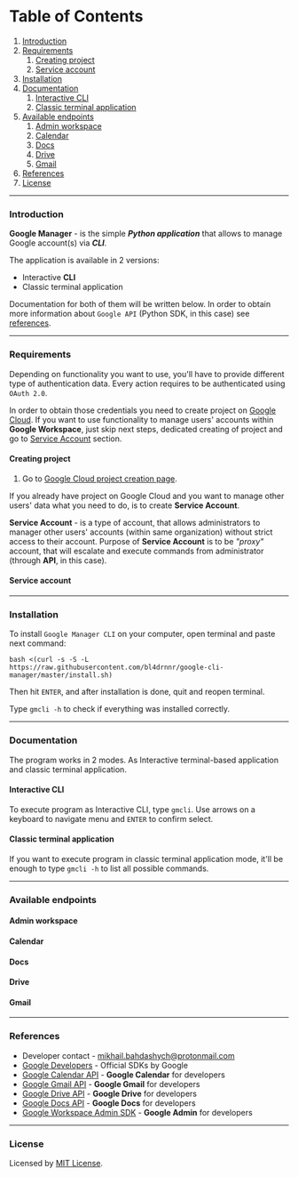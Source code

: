 # Table of Contents
1. [Introduction](#introduction)
2. [Requirements](#requirements)
   1. [Creating project](#creating-project)
   2. [Service account](#service-account)
3. [Installation](#installation)
4. [Documentation](#documentation)
   1. [Interactive CLI](#interactive-cli)
   2. [Classic terminal application](#classic-terminal-application)
5. [Available endpoints](#available-endpoints)
   1. [Admin workspace](#admin-workspace)
   2. [Calendar](#calendar)
   3. [Docs](#docs)
   4. [Drive](#drive)
   5. [Gmail](#gmail)
6. [References](#references)
7. [License](#license)

---

### Introduction
**Google Manager** - is the simple _**Python application**_ that allows to manage Google account(s) via _**CLI**_. 

The application is available in 2 versions:
- Interactive **CLI**
- Classic terminal application

Documentation for both of them will be written below. In order to obtain more information about 
`Google API` (Python SDK, in this case) see [references](#references).

---

### Requirements 

Depending on functionality you want to use, you'll have to provide different type of authentication data.
Every action requires to be authenticated using `OAuth 2.0`.

In order to obtain those credentials you need to create project on [Google Cloud](https://console.cloud.google.com/).
If you want to use functionality to manage users' accounts within **Google Workspace**,
just skip next steps, dedicated creating of project and go to [Service Account](#service-account) section.

#### Creating project
1. Go to [Google Cloud project creation page](https://console.cloud.google.com/projectcreate).

If you already have project on Google Cloud and you want to manage other users' data
what you need to do, is to create **Service Account**.

**Service Account** - is a type of account, that allows administrators to manager
other users' accounts (within same organization) without strict access to their account.
Purpose of **Service Account** is to be _"proxy"_ account, that will escalate and execute
commands from administrator (through **API**, in this case).

#### Service account

---

### Installation

To install `Google Manager CLI` on your computer, open terminal and paste next command:

```
bash <(curl -s -S -L https://raw.githubusercontent.com/bl4drnnr/google-cli-manager/master/install.sh)
```

Then hit `ENTER`, and after installation is done, quit and reopen terminal.

Type `gmcli -h` to check if everything was installed correctly. 

---

### Documentation

The program works in 2 modes. As Interactive terminal-based application and classic terminal application.

#### Interactive CLI

To execute program as Interactive CLI, type `gmcli`. Use arrows on a keyboard to navigate menu and `ENTER` to
confirm select.

#### Classic terminal application

If you want to execute program in classic terminal application mode, it'll be enough to type
`gmcli -h` to list all possible commands.

---

### Available endpoints

#### Admin workspace
#### Calendar
#### Docs
#### Drive
#### Gmail

---

### References

- Developer contact - [mikhail.bahdashych@protonmail.com](mailto:mikhail.bahdashych@protonmail.com)
- [Google Developers](https://developers.google.com/) - Official SDKs by Google
- [Google Calendar API](https://developers.google.com/calendar/api) - **Google Calendar** for developers
- [Google Gmail API](https://developers.google.com/gmail/api) - **Google Gmail** for developers
- [Google Drive API](https://developers.google.com/drive/api) - **Google Drive** for developers
- [Google Docs API](https://developers.google.com/docs/api) - **Google Docs** for developers
- [Google Workspace Admin SDK](https://developers.google.com/admin-sdk) - **Google Admin** for developers

---

### License

Licensed by [MIT License](LICENSE).
